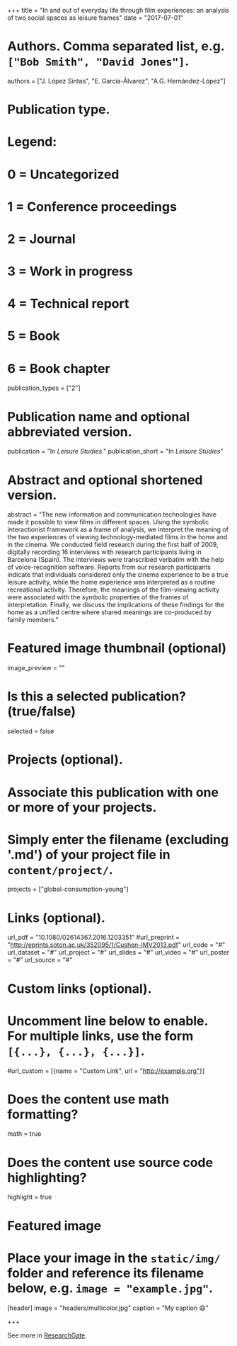 +++
title = "In and out of everyday life through film experiences: an analysis of two social spaces as leisure frames"
date = "2017-07-01"

# Authors. Comma separated list, e.g. `["Bob Smith", "David Jones"]`.
authors = ["J. López Sintas", "E. García-Álvarez", "A.G. Hernández-López"]

# Publication type.
# Legend:
# 0 = Uncategorized
# 1 = Conference proceedings
# 2 = Journal
# 3 = Work in progress
# 4 = Technical report
# 5 = Book
# 6 = Book chapter
publication_types = ["2"]

# Publication name and optional abbreviated version.
publication = "In *Leisure Studies*."
publication_short = "In *Leisure Studies*"

# Abstract and optional shortened version.
abstract = "The new information and communication technologies have made it possible to view films in different spaces. Using the symbolic interactionist framework as a frame of analysis, we interpret the meaning of the two experiences of viewing technology-mediated films in the home and in the cinema. We conducted field research during the first half of 2009, digitally recording 16 interviews with research participants living in Barcelona (Spain). The interviews were transcribed verbatim with the help of voice-recognition software. Reports from our research participants indicate that individuals considered only the cinema experience to be a true leisure activity, while the home experience was interpreted as a routine recreational activity. Therefore, the meanings of the film-viewing activity were associated with the symbolic properties of the frames of interpretation. Finally, we discuss the implications of these findings for the home as a unified centre where shared meanings are co-produced by family members."

# Featured image thumbnail (optional)
image_preview = ""

# Is this a selected publication? (true/false)
selected = false

# Projects (optional).
#   Associate this publication with one or more of your projects.
#   Simply enter the filename (excluding '.md') of your project file in `content/project/`.
projects = ["global-consumption-young"]

# Links (optional).
url_pdf = "10.1080/02614367.2016.1203351"
#url_preprint = "http://eprints.soton.ac.uk/352095/1/Cushen-IMV2013.pdf"
url_code = "#"
url_dataset = "#"
url_project = "#"
url_slides = "#"
url_video = "#"
url_poster = "#"
url_source = "#"

# Custom links (optional).
#   Uncomment line below to enable. For multiple links, use the form `[{...}, {...}, {...}]`.
#url_custom = [{name = "Custom Link", url = "http://example.org"}]

# Does the content use math formatting?
math = true

# Does the content use source code highlighting?
highlight = true

# Featured image
# Place your image in the `static/img/` folder and reference its filename below, e.g. `image = "example.jpg"`.
[header]
image = "headers/multicolor.jpg"
caption = "My caption :smile:"

+++

See more in [ResearchGate](https://www.researchgate.net/profile/Jordi_Lopez-Sintas).
